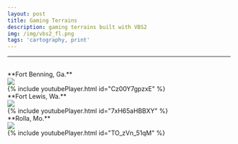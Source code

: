 ```yaml
---
layout: post
title: Gaming Terrains
description: gaming terrains built with VBS2
img: /img/vbs2_fl.png
tags: 'cartography, print'
---
```


<hr>
<br/>
**Fort Benning, Ga.**
<div class="img_row">
    <img class="col three" src="{{ site.baseurl l}}/img/vbs2_fb.png"/>
</div>
{% include youtubePlayer.html id="Cz00Y7gpzxE" %}
<br/>
**Fort Lewis, Wa.**
<div class="img_row">
    <img class="col three" src="{{ site.baseurl l}}/img/vbs2_fl.png"/>
</div>
{% include youtubePlayer.html id="7xH65aHBBXY" %}
<br/>
**Rolla, Mo.**
<div class="img_row">
    <img class="col three" src="{{ site.baseurl l}}/img/vbs2_rolla.png"/>
</div>
{% include youtubePlayer.html id="TO_zVn_51qM" %}
